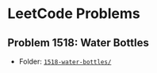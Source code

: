 # LeetCode Problems

## Problem 1518: Water Bottles
- Folder: [`1518-water-bottles/`](1518-water-bottles/)